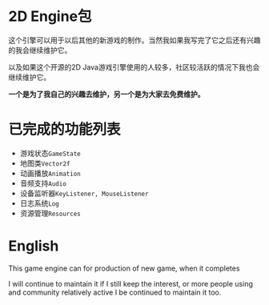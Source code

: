 # 2D Engine包

这个引擎可以用于以后其他的新游戏的制作。当然我如果我写完了它之后还有兴趣的我会继续维护它。

以及如果这个开源的2D Java游戏引擎使用的人较多，社区较活跃的情况下我也会继续维护它。

**一个是为了我自己的兴趣去维护，另一个是为大家去免费维护。**

# 已完成的功能列表 

- 游戏状态`GameState`
- 地图类`Vector2f`
- 动画播放`Animation`
- 音频支持`Audio`
- 设备监听器`KeyListener, MouseListener`
- 日志系统`Log`
- 资源管理`Resources`

# English

This game engine can for production of new game, when it completes

I will continue to maintain it if I still keep the interest, or more people using and community relatively active I be continued to maintain it too.